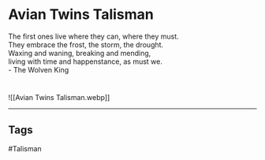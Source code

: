 # Avian Twins Talisman
The first ones live where they can, where they must.  
They embrace the frost, the storm, the drought.  
Waxing and waning, breaking and mending,  
living with time and happenstance, as must we.  
\- The Wolven King

#
![[Avian Twins Talisman.webp]]

---
## Tags
#Talisman 